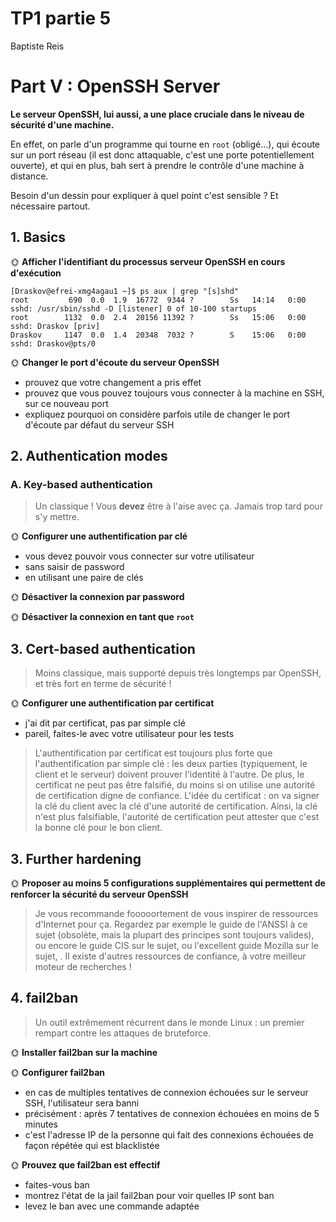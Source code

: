 # TP1 partie 5
Baptiste Reis

# Part V : OpenSSH Server

**Le serveur OpenSSH, lui aussi, a une place cruciale dans le niveau de sécurité d'une machine.**

En effet, on parle d'un programme qui tourne en `root` (obligé...), qui écoute sur un port réseau (il est donc attaquable, c'est une porte potentiellement ouverte), et qui en plus, bah sert à prendre le contrôle d'une machine à distance.

Besoin d'un dessin pour expliquer à quel point c'est sensible ? Et nécessaire partout.

## 1. Basics

🌞 **Afficher l'identifiant du processus serveur OpenSSH en cours d'exécution**
```
[Draskov@efrei-xmg4agau1 ~]$ ps aux | grep "[s]shd"
root         690  0.0  1.9  16772  9344 ?        Ss   14:14   0:00 sshd: /usr/sbin/sshd -D [listener] 0 of 10-100 startups
root        1132  0.0  2.4  20156 11392 ?        Ss   15:06   0:00 sshd: Draskov [priv]
Draskov     1147  0.0  1.4  20348  7032 ?        S    15:06   0:00 sshd: Draskov@pts/0
```
🌞 **Changer le port d'écoute du serveur OpenSSH**

- prouvez que votre changement a pris effet
- prouvez que vous pouvez toujours vous connecter à la machine en SSH, sur ce nouveau port
- expliquez pourquoi on considère parfois utile de changer le port d'écoute par défaut du serveur SSH

## 2. Authentication modes

### A. Key-based authentication

> Un classique ! Vous **devez** être à l'aise avec ça. Jamais trop tard pour s'y mettre.

🌞 **Configurer une authentification par clé**

- vous devez pouvoir vous connecter sur votre utilisateur
- sans saisir de password
- en utilisant une paire de clés

🌞 **Désactiver la connexion par password**

🌞 **Désactiver la connexion en tant que `root`**

## 3. Cert-based authentication

> Moins classique, mais supporté depuis très longtemps par OpenSSH, et très fort en terme de sécurité !

🌞 **Configurer une authentification par certificat**

- j'ai dit par certificat, pas par simple clé
- pareil, faites-le avec votre utilisateur pour les tests

> L'authentification par certificat est toujours plus forte que l'authentification par simple clé : les deux parties (typiquement, le client et le serveur) doivent prouver l'identité à l'autre. De plus, le certificat ne peut pas être falsifié, du moins si on utilise une autorité de certification digne de confiance. L'idée du certificat : on va signer la clé du client avec la clé d'une autorité de certification. Ainsi, la clé n'est plus falsifiable, l'autorité de certification peut attester que c'est la bonne clé pour le bon client.

## 3. Further hardening

🌞 **Proposer au moins 5 configurations supplémentaires qui permettent de renforcer la sécurité du serveur OpenSSH**

> Je vous recommande fooooortement de vous inspirer de ressources d'Internet pour ça. Regardez par exemple le guide de l'ANSSI à ce sujet (obsolète, mais la plupart des principes sont toujours valides), ou encore le guide CIS sur le sujet, ou l'excellent guide Mozilla sur le sujet, . Il existe d'autres ressources de confiance, à votre meilleur moteur de recherches !

## 4. fail2ban

> Un outil extrêmement récurrent dans le monde Linux : un premier rempart contre les attaques de bruteforce.

🌞 **Installer fail2ban sur la machine**

🌞 **Configurer fail2ban**

- en cas de multiples tentatives de connexion échouées sur le serveur SSH, l'utilisateur sera banni
- précisément : après 7 tentatives de connexion échouées en moins de 5 minutes
- c'est l'adresse IP de la personne qui fait des connexions échouées de façon répétée qui est blacklistée

🌞 **Prouvez que fail2ban est effectif**

- faites-vous ban
- montrez l'état de la jail fail2ban pour voir quelles IP sont ban
- levez le ban avec une commande adaptée


